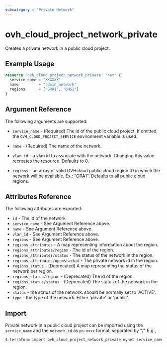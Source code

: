 ```yaml
---
subcategory : "Private Network"
---
```


# ovh_cloud_project_network_private

Creates a private network in a public cloud project.

## Example Usage

```terraform
resource "ovh_cloud_project_network_private" "net" {
  service_name = "XXXXXX"
  name         = "admin_network"
  regions      = ["GRA1", "BHS1"]
}
```

## Argument Reference

The following arguments are supported:

* `service_name` - (Required) The id of the public cloud project. If omitted, the `OVH_CLOUD_PROJECT_SERVICE` environment variable is used.

* `name` - (Required) The name of the network.

* `vlan_id` - a vlan id to associate with the network. Changing this value recreates the resource. Defaults to 0.

* `regions` - an array of valid OVHcloud public cloud region ID in which the network will be available. Ex.: "GRA1". Defaults to all public cloud regions.

## Attributes Reference

The following attributes are exported:

* `id` - The id of the network
* `service_name` - See Argument Reference above.
* `name` - See Argument Reference above.
* `vlan_id` - See Argument Reference above.
* `regions` - See Argument Reference above.
* `regions_attributes` - A map representing information about the region.
* `regions_attributes/region` - The id of the region.
* `regions_attributes/status` - The status of the network in the region.
* `regions_attributes/openstackid` - The private network id in the region.
* `regions_status` - (Deprecated) A map representing the status of the network per region.
* `regions_status/region` - (Deprecated) The id of the region.
* `regions_status/status` - (Deprecated) The status of the network in the region.
* `status` - the status of the network. should be normally set to 'ACTIVE'.
* `type` - the type of the network. Either 'private' or 'public'.

## Import

Private network in a public cloud project can be imported using the `service_name` and the `network_id` as `pn-xxxx` format, separated by "/" E.g.,

```bash
$ terraform import ovh_cloud_project_network_private.mynet service_name/network_id
```
